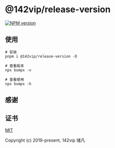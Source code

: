# @142vip/release-version

[![NPM version](https://img.shields.io/npm/v/@142vip/release-version?color=a1b858&label=version)](https://www.npmjs.com/package/@142vip/release-version)

## 使用

```shell
# 安装
pnpm i @142vip/release-version -D

# 查看版本
npx bumpx -v

# 查看使用
npx bumpx -h
```

## 感谢

## 证书

[MIT](https://opensource.org/license/MIT)

Copyright (c) 2019-present, 142vip 储凡
